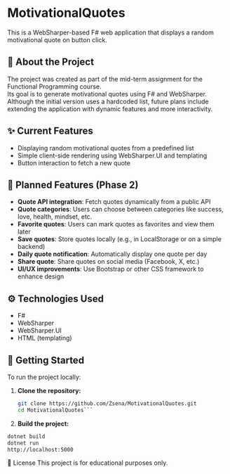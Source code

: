 # MotivationalQuotes

This is a WebSharper-based F# web application that displays a random motivational quote on button click.

## 🧠 About the Project

The project was created as part of the mid-term assignment for the Functional Programming course.  
Its goal is to generate motivational quotes using F# and WebSharper. Although the initial version uses a hardcoded list, future plans include extending the application with dynamic features and more interactivity.

## ✨ Current Features

- Displaying random motivational quotes from a predefined list
- Simple client-side rendering using WebSharper.UI and templating
- Button interaction to fetch a new quote

## 🔧 Planned Features (Phase 2)

- **Quote API integration**: Fetch quotes dynamically from a public API
- **Quote categories**: Users can choose between categories like success, love, health, mindset, etc.
- **Favorite quotes**: Users can mark quotes as favorites and view them later
- **Save quotes**: Store quotes locally (e.g., in LocalStorage or on a simple backend)
- **Daily quote notification**: Automatically display one quote per day
- **Share quote**: Share quotes on social media (Facebook, X, etc.)
- **UI/UX improvements**: Use Bootstrap or other CSS framework to enhance design

## ⚙️ Technologies Used

- F#
- WebSharper
- WebSharper.UI
- HTML (templating)

## 🚀 Getting Started

To run the project locally:

1. **Clone the repository:**

   ```bash
   git clone https://github.com/Zsena/MotivationalQuotes.git
   cd MotivationalQuotes```

2. **Build the project:**

```bash
dotnet build
dotnet run
http://localhost:5000
```
📄 License
This project is for educational purposes only.
